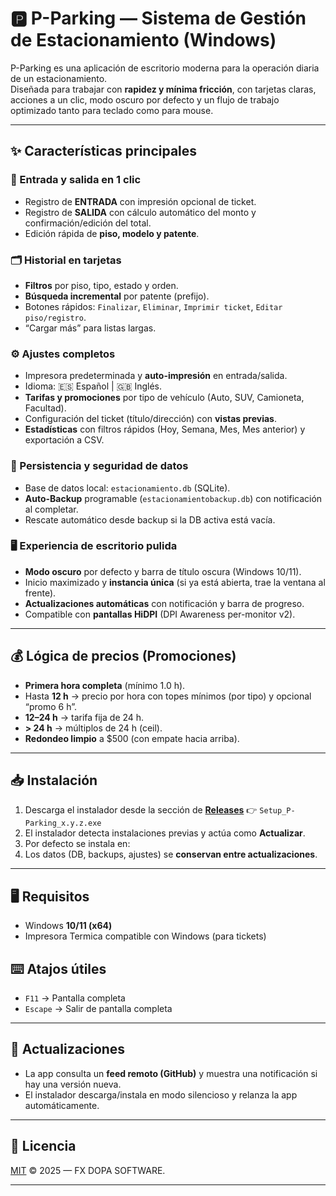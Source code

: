 # 🅿️ P-Parking — Sistema de Gestión de Estacionamiento (Windows)

P-Parking es una aplicación de escritorio moderna para la operación diaria de un estacionamiento.  
Diseñada para trabajar con **rapidez y mínima fricción**, con tarjetas claras, acciones a un clic, modo oscuro por defecto y un flujo de trabajo optimizado tanto para teclado como para mouse.  

---

## ✨ Características principales

### 🚗 Entrada y salida en 1 clic
- Registro de **ENTRADA** con impresión opcional de ticket.  
- Registro de **SALIDA** con cálculo automático del monto y confirmación/edición del total.  
- Edición rápida de **piso, modelo y patente**.  

### 🗂️ Historial en tarjetas
- **Filtros** por piso, tipo, estado y orden.  
- **Búsqueda incremental** por patente (prefijo).  
- Botones rápidos: `Finalizar`, `Eliminar`, `Imprimir ticket`, `Editar piso/registro`.  
- “Cargar más” para listas largas.  

### ⚙️ Ajustes completos
- Impresora predeterminada y **auto-impresión** en entrada/salida.  
- Idioma: 🇪🇸 Español | 🇬🇧 Inglés.  
- **Tarifas y promociones** por tipo de vehículo (Auto, SUV, Camioneta, Facultad).  
- Configuración del ticket (título/dirección) con **vistas previas**.  
- **Estadísticas** con filtros rápidos (Hoy, Semana, Mes, Mes anterior) y exportación a CSV.  

### 💾 Persistencia y seguridad de datos
- Base de datos local: `estacionamiento.db` (SQLite).  
- **Auto-Backup** programable (`estacionamientobackup.db`) con notificación al completar.  
- Rescate automático desde backup si la DB activa está vacía.  

### 🖥️ Experiencia de escritorio pulida
- **Modo oscuro** por defecto y barra de título oscura (Windows 10/11).  
- Inicio maximizado y **instancia única** (si ya está abierta, trae la ventana al frente).  
- **Actualizaciones automáticas** con notificación y barra de progreso.  
- Compatible con **pantallas HiDPI** (DPI Awareness per-monitor v2).  

---

## 💰 Lógica de precios (Promociones)
- **Primera hora completa** (mínimo 1.0 h).  
- Hasta **12 h** → precio por hora con topes mínimos (por tipo) y opcional “promo 6 h”.  
- **12–24 h** → tarifa fija de 24 h.  
- **> 24 h** → múltiplos de 24 h (ceil).  
- **Redondeo limpio** a $500 (con empate hacia arriba).  

---

## 📥 Instalación
1. Descarga el instalador desde la sección de [**Releases**](../../releases) 👉 `Setup_P-Parking_x.y.z.exe`  
2. El instalador detecta instalaciones previas y actúa como **Actualizar**.  
3. Por defecto se instala en:  
4. Los datos (DB, backups, ajustes) se **conservan entre actualizaciones**.  

---

## 🖥️ Requisitos
- Windows **10/11 (x64)**  
- Impresora Termica compatible con Windows (para tickets)  

## ⌨️ Atajos útiles
- `F11` → Pantalla completa  
- `Escape` → Salir de pantalla completa  

---

## 🔄 Actualizaciones
- La app consulta un **feed remoto (GitHub)** y muestra una notificación si hay una versión nueva.  
- El instalador descarga/instala en modo silencioso y relanza la app automáticamente.  

---

## 📜 Licencia
[MIT](./LICENSE) © 2025 — FX DOPA SOFTWARE.  

---
